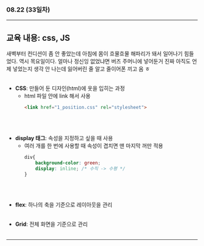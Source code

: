 ###  08.22 (33일차)
---
교육 내용: css, JS
---
새벽부터 컨디션이 좀 안 좋았는데 아침에 몸이 흐물흐물 해파리가 돼서 일어나기 힘들었다. 역시 목요일이다. 얼마나 정신잉 없었냐면 버즈 주머니에 넣어둔거 진짜 아직도 언제 넣었는지 생각 안 나는데 잃어버린 줄 알고 줄이어폰 끼고 옴 ㅎ 
<br><br>

- **CSS**: 만들어 둔 디자인(html)에 옷을 입히는 과정
  - html 파일 안에 link 해서 사용
    ```html
    <link href="1_position.css" rel="stylesheet">
    ```
<br><br>

- **display 태그**: 속성을 지정하고 싶을 때 사용
  - 여러 개를 한 번에 사용할 때 속성이 겹치면 맨 마지막 꺼만 적용
    ```css
    div{
        background-color: green;
        display: inline; /* 수직 -> 수평 */
    }
    ```
<br><br>

- **flex**: 하나의 축을 기준으로 레이아웃을 관리
<br><br>

- **Grid**: 전체 화면을 기준으로 관리
<br><br>

***
